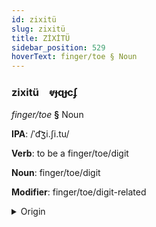 ```yaml
---
id: zixitü
slug: zixitü
title: ZİXİTÜ
sidebar_position: 529
hoverText: finger/toe § Noun
---
```


### zixitü&emsp;<span kind="abugida">ⱴɟɋɟcʄ</span>

*finger/toe* **§** Noun

**IPA**: /ˈd͡ʒi.ʃi.tu/

**Verb**: to be a finger/toe/digit

**Noun**: finger/toe/digit

**Modifier**: finger/toe/digit-related

<details>
    <summary>Origin</summary>
    Portuguese dígito /ˈd͡ʒi.ʒi.tu/<br/>
    <em>Romance Language Family</em>
</details>